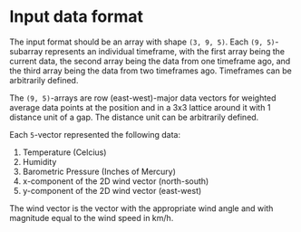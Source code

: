 # Input data format

The input format should be an array with shape `(3, 9, 5)`. Each `(9, 5)`-subarray represents an individual timeframe, with the first array being the current data, the second array being the data from one timeframe ago, and the third array being the data from two timeframes ago. Timeframes can be arbitrarily defined.

The `(9, 5)`-arrays are row (east-west)-major data vectors for weighted average data points at the position and in a 3x3 lattice around it with 1 distance unit of a gap. The distance unit can be arbitrarily defined.

Each `5`-vector represented the following data:

1. Temperature (Celcius)
2. Humidity
3. Barometric Pressure (Inches of Mercury)
4. x-component of the 2D wind vector (north-south)
5. y-component of the 2D wind vector (east-west)

The wind vector is the vector with the appropriate wind angle and with magnitude equal to the wind speed in km/h.
